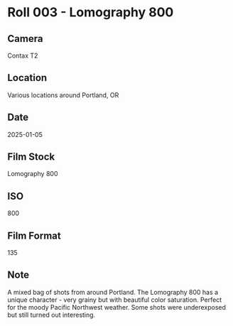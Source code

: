 # Roll 003 - Lomography 800

## Camera
Contax T2

## Location
Various locations around Portland, OR

## Date
2025-01-05

## Film Stock
Lomography 800

## ISO
800

## Film Format
135

## Note
A mixed bag of shots from around Portland. The Lomography 800 has a unique character - very grainy but with beautiful color saturation. Perfect for the moody Pacific Northwest weather. Some shots were underexposed but still turned out interesting.